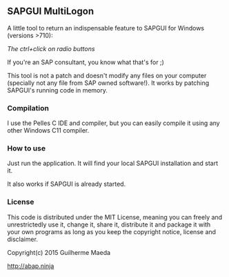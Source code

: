 ## SAPGUI MultiLogon

A little tool to return an indispensable feature to SAPGUI for Windows (versions >710):

*The ctrl+click on radio buttons*

If you're an SAP consultant, you know what that's for ;)

This tool is not a patch and doesn't modify any files on your computer (specially not any file from SAP owned software!). It works by patching SAPGUI's running code in memory.

### Compilation

I use the Pelles C IDE and compiler, but you can easily compile it using any other Windows C11 compiler.

### How to use

Just run the application. It will find your local SAPGUI installation and start it.

It also works if SAPGUI is already started.

### License

This code is distributed under the MIT License, meaning you can freely and unrestrictedly use it, change it, share it, distribute it and package it with your own programs as long as you keep the copyright notice, license and disclaimer.

Copyright(c) 2015 Guilherme Maeda

http://abap.ninja